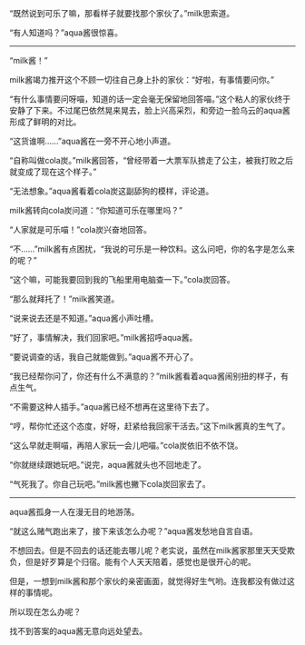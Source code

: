 “既然说到可乐了嘛，那看样子就要找那个家伙了。”milk思索道。

“有人知道吗？”aqua酱很惊喜。

---

“milk酱！”

milk酱竭力推开这个不顾一切往自己身上扑的家伙：“好啦，有事情要问你。”

“有什么事情要问呀喵，知道的话一定会毫无保留地回答喵。”这个粘人的家伙终于安静了下来。不过尾巴依然晃来晃去，脸上兴高采烈，和旁边一脸乌云的aqua酱形成了鲜明的对比。

“这货谁啊……”aqua酱在一旁不开心地小声道。

“自称叫做cola炭。”milk酱回答，“曾经带着一大票军队掳走了公主，被我打败之后就变成了现在这个样子。”

“无法想象。”aqua酱看着cola炭这副舔狗的模样，评论道。

milk酱转向cola炭问道：“你知道可乐在哪里吗？”

“人家就是可乐喵！”cola炭兴奋地回答。

“不……”milk酱有点困扰，“我说的可乐是一种饮料。这么问吧，你的名字是怎么来的呢？”

“这个嘛，可能我要回到我的飞船里用电脑查一下。”cola炭回答。

“那么就拜托了！”milk酱笑道。

“说来说去还是不知道。”aqua酱小声吐槽。

“好了，事情解决，我们回家吧。”milk酱招呼aqua酱。

“要说调查的话，我自己就能做到。”aqua酱不开心了。

“我已经帮你问了，你还有什么不满意的？”milk酱看着aqua酱闹别扭的样子，有点生气。

“不需要这种人插手。”aqua酱已经不想再在这里待下去了。

“哼，帮你忙还这个态度，好呀，赶紧给我回家干活去。”这下milk酱真的生气了。

“这么早就走啊喵，再陪人家玩一会儿吧喵。”cola炭依旧不依不饶。

“你就继续跟她玩吧。”说完，aqua酱就头也不回地走了。

“气死我了。你自己玩吧。”milk酱也撇下cola炭回家去了。

---

aqua酱孤身一人在漫无目的地游荡。

“就这么赌气跑出来了，接下来该怎么办呢？”aqua酱发愁地自言自语。

不想回去。但是不回去的话还能去哪儿呢？老实说，虽然在milk酱家那里天天受欺负，但是好歹算是个归宿。能有个人天天陪着，感觉也是很开心的呢。

但是，一想到milk酱和那个家伙的亲密画面，就觉得好生气哟。连我都没有做过这样的事情呢。

所以现在怎么办呢？

找不到答案的aqua酱无意向远处望去。
